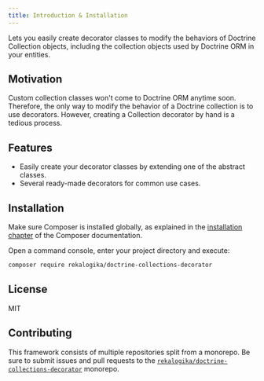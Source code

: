 ```yaml
---
title: Introduction & Installation
---
```


Lets you easily create decorator classes to modify the behaviors of Doctrine
Collection objects, including the collection objects used by Doctrine ORM in
your entities.

## Motivation

Custom collection classes won't come to Doctrine ORM anytime soon. Therefore,
the only way to modify the behavior of a Doctrine collection is to use
decorators. However, creating a Collection decorator by hand is a tedious
process.

## Features

* Easily create your decorator classes by extending one of the abstract classes.
* Several ready-made decorators for common use cases.

## Installation

Make sure Composer is installed globally, as explained in the
[installation chapter](https://getcomposer.org/doc/00-intro.md)
of the Composer documentation.

Open a command console, enter your project directory and execute:

```bash
composer require rekalogika/doctrine-collections-decorator
```

## License

MIT

## Contributing

This framework consists of multiple repositories split from a monorepo. Be
sure to submit issues and pull requests to the
[`rekalogika/doctrine-collections-decorator`](https://github.com/rekalogika/doctrine-collections-decorator) monorepo.
